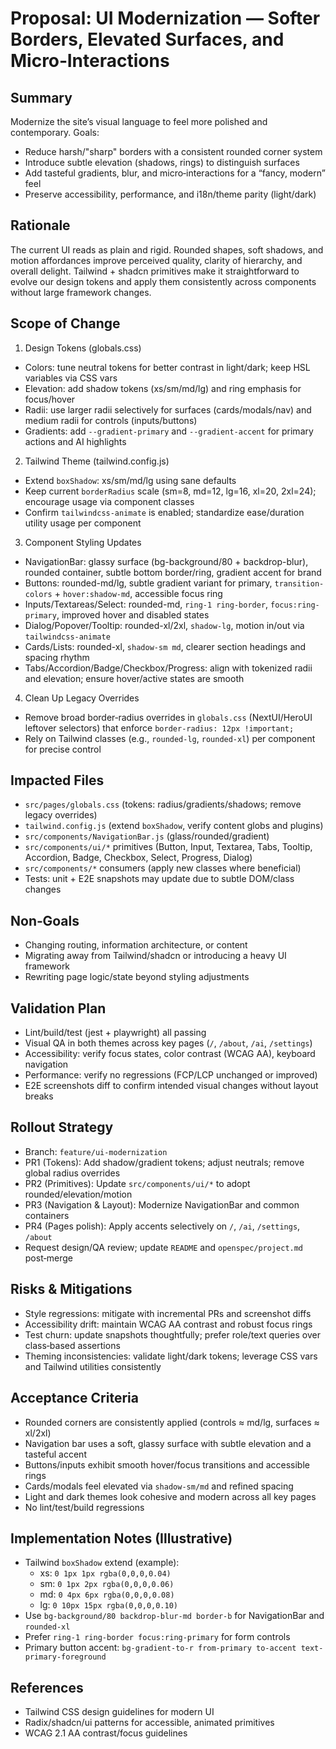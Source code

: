 # Proposal: UI Modernization — Softer Borders, Elevated Surfaces, and Micro‑Interactions

## Summary

Modernize the site’s visual language to feel more polished and contemporary. Goals:

- Reduce harsh/"sharp" borders with a consistent rounded corner system
- Introduce subtle elevation (shadows, rings) to distinguish surfaces
- Add tasteful gradients, blur, and micro‑interactions for a “fancy, modern” feel
- Preserve accessibility, performance, and i18n/theme parity (light/dark)

## Rationale

The current UI reads as plain and rigid. Rounded shapes, soft shadows, and motion affordances improve perceived quality, clarity of hierarchy, and overall delight. Tailwind + shadcn primitives make it straightforward to evolve our design tokens and apply them consistently across components without large framework changes.

## Scope of Change

1. Design Tokens (globals.css)

- Colors: tune neutral tokens for better contrast in light/dark; keep HSL variables via CSS vars
- Elevation: add shadow tokens (xs/sm/md/lg) and ring emphasis for focus/hover
- Radii: use larger radii selectively for surfaces (cards/modals/nav) and medium radii for controls (inputs/buttons)
- Gradients: add `--gradient-primary` and `--gradient-accent` for primary actions and AI highlights

2. Tailwind Theme (tailwind.config.js)

- Extend `boxShadow`: xs/sm/md/lg using sane defaults
- Keep current `borderRadius` scale (sm=8, md=12, lg=16, xl=20, 2xl=24); encourage usage via component classes
- Confirm `tailwindcss-animate` is enabled; standardize ease/duration utility usage per component

3. Component Styling Updates

- NavigationBar: glassy surface (bg-background/80 + backdrop-blur), rounded container, subtle bottom border/ring, gradient accent for brand
- Buttons: rounded-md/lg, subtle gradient variant for primary, `transition-colors` + `hover:shadow-md`, accessible focus ring
- Inputs/Textareas/Select: rounded-md, `ring-1 ring-border`, `focus:ring-primary`, improved hover and disabled states
- Dialog/Popover/Tooltip: rounded-xl/2xl, `shadow-lg`, motion in/out via `tailwindcss-animate`
- Cards/Lists: rounded-xl, `shadow-sm md`, clearer section headings and spacing rhythm
- Tabs/Accordion/Badge/Checkbox/Progress: align with tokenized radii and elevation; ensure hover/active states are smooth

4. Clean Up Legacy Overrides

- Remove broad border‑radius overrides in `globals.css` (NextUI/HeroUI leftover selectors) that enforce `border-radius: 12px !important;`
- Rely on Tailwind classes (e.g., `rounded-lg`, `rounded-xl`) per component for precise control

## Impacted Files

- `src/pages/globals.css` (tokens: radius/gradients/shadows; remove legacy overrides)
- `tailwind.config.js` (extend `boxShadow`, verify content globs and plugins)
- `src/components/NavigationBar.js` (glass/rounded/gradient)
- `src/components/ui/*` primitives (Button, Input, Textarea, Tabs, Tooltip, Accordion, Badge, Checkbox, Select, Progress, Dialog)
- `src/components/*` consumers (apply new classes where beneficial)
- Tests: unit + E2E snapshots may update due to subtle DOM/class changes

## Non‑Goals

- Changing routing, information architecture, or content
- Migrating away from Tailwind/shadcn or introducing a heavy UI framework
- Rewriting page logic/state beyond styling adjustments

## Validation Plan

- Lint/build/test (jest + playwright) all passing
- Visual QA in both themes across key pages (`/`, `/about`, `/ai`, `/settings`)
- Accessibility: verify focus states, color contrast (WCAG AA), keyboard navigation
- Performance: verify no regressions (FCP/LCP unchanged or improved)
- E2E screenshots diff to confirm intended visual changes without layout breaks

## Rollout Strategy

- Branch: `feature/ui-modernization`
- PR1 (Tokens): Add shadow/gradient tokens; adjust neutrals; remove global radius overrides
- PR2 (Primitives): Update `src/components/ui/*` to adopt rounded/elevation/motion
- PR3 (Navigation & Layout): Modernize NavigationBar and common containers
- PR4 (Pages polish): Apply accents selectively on `/`, `/ai`, `/settings`, `/about`
- Request design/QA review; update `README` and `openspec/project.md` post‑merge

## Risks & Mitigations

- Style regressions: mitigate with incremental PRs and screenshot diffs
- Accessibility drift: maintain WCAG AA contrast and robust focus rings
- Test churn: update snapshots thoughtfully; prefer role/text queries over class‑based assertions
- Theming inconsistencies: validate light/dark tokens; leverage CSS vars and Tailwind utilities consistently

## Acceptance Criteria

- Rounded corners are consistently applied (controls ≈ md/lg, surfaces ≈ xl/2xl)
- Navigation bar uses a soft, glassy surface with subtle elevation and a tasteful accent
- Buttons/inputs exhibit smooth hover/focus transitions and accessible rings
- Cards/modals feel elevated via `shadow-sm/md` and refined spacing
- Light and dark themes look cohesive and modern across all key pages
- No lint/test/build regressions

## Implementation Notes (Illustrative)

- Tailwind `boxShadow` extend (example):
  - xs: `0 1px 1px rgba(0,0,0,0.04)`
  - sm: `0 1px 2px rgba(0,0,0,0.06)`
  - md: `0 4px 6px rgba(0,0,0,0.08)`
  - lg: `0 10px 15px rgba(0,0,0,0.10)`
- Use `bg-background/80 backdrop-blur-md border-b` for NavigationBar and `rounded-xl`
- Prefer `ring-1 ring-border focus:ring-primary` for form controls
- Primary button accent: `bg-gradient-to-r from-primary to-accent text-primary-foreground`

## References

- Tailwind CSS design guidelines for modern UI
- Radix/shadcn/ui patterns for accessible, animated primitives
- WCAG 2.1 AA contrast/focus guidelines
